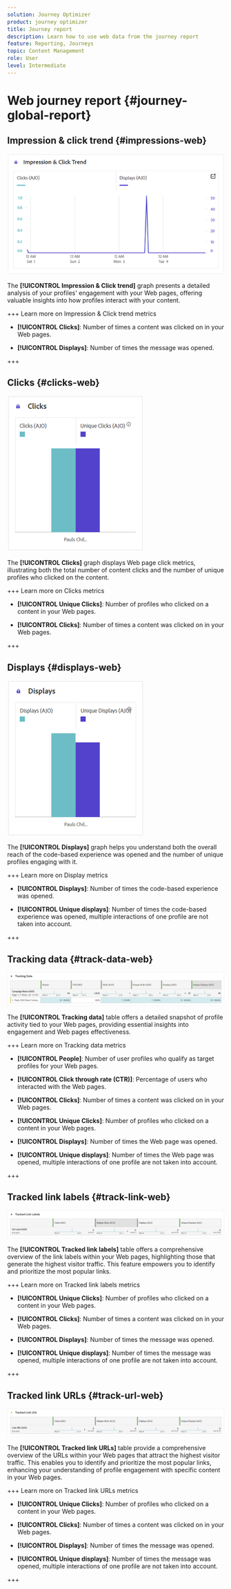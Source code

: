 ```yaml
---
solution: Journey Optimizer
product: journey optimizer
title: Journey report
description: Learn how to use web data from the journey report
feature: Reporting, Journeys
topic: Content Management
role: User
level: Intermediate
---
```

# Web journey report {#journey-global-report}

## Impression & click trend {#impressions-web}

![](assets/cja-web-impression.png)

The **[!UICONTROL Impression & Click trend]** graph presents a detailed analysis of your profiles' engagement with your Web pages, offering valuable insights into how profiles interact with your content.

+++ Learn more on Impression & Click trend metrics

* **[!UICONTROL Clicks]**: Number of times a content was clicked on in your Web pages.

* **[!UICONTROL Displays]**: Number of times the message was opened.

+++

## Clicks {#clicks-web}

![](assets/cja-web-clicks.png)

The **[!UICONTROL Clicks]** graph displays Web page click metrics, illustrating both the total number of content clicks and the number of unique profiles who clicked on the content. 

+++ Learn more on Clicks metrics

* **[!UICONTROL Unique Clicks]**: Number of profiles who clicked on a content in your Web pages.

* **[!UICONTROL Clicks]**: Number of times a content was clicked on in your Web pages.

+++

## Displays {#displays-web}

![](assets/cja-web-displays.png)

The **[!UICONTROL Displays]** graph helps you understand both the overall reach of the code-based experience was opened and the number of unique profiles engaging with it.

+++ Learn more on Display metrics

* **[!UICONTROL Displays]**: Number of times the code-based experience was opened.

* **[!UICONTROL Unique displays]**: Number of times the code-based experience was opened, multiple interactions of one profile are not taken into account.

+++

## Tracking data {#track-data-web}

![](assets/cja-web-tracking-data.png)

The **[!UICONTROL Tracking data]** table offers a detailed snapshot of profile activity tied to your Web pages, providing essential insights into engagement and Web pages effectiveness.

+++ Learn more on Tracking data metrics

* **[!UICONTROL People]**: Number of user profiles who qualify as target profiles for your Web pages.

* **[!UICONTROL Click through rate (CTR)]**: Percentage of users who interacted with the Web pages.

* **[!UICONTROL Clicks]**: Number of times a content was clicked on in your Web pages.

* **[!UICONTROL Unique Clicks]**: Number of profiles who clicked on a content in your Web pages.

* **[!UICONTROL Displays]**: Number of times the Web page was opened.

* **[!UICONTROL Unique displays]**: Number of times the Web page was opened, multiple interactions of one profile are not taken into account.

+++

## Tracked link labels {#track-link-web}

![](assets/cja-web-tracked-link-labels.png)

The **[!UICONTROL Tracked link labels]** table offers a comprehensive overview of the link labels within your Web pages, highlighting those that generate the highest visitor traffic. This feature empowers you to identify and prioritize the most popular links.

+++ Learn more on Tracked link labels metrics

* **[!UICONTROL Unique Clicks]**: Number of profiles who clicked on a content in your Web pages.

* **[!UICONTROL Clicks]**: Number of times a content was clicked on in your Web pages.

* **[!UICONTROL Displays]**: Number of times the message was opened.

* **[!UICONTROL Unique displays]**: Number of times the message was opened, multiple interactions of one profile are not taken into account.

+++

## Tracked link URLs {#track-url-web}

![](assets/cja-web-tracked-link-urls.png)

The **[!UICONTROL Tracked link URLs]** table provide a comprehensive overview of the URLs within your Web pages that attract the highest visitor traffic. This enables you to identify and prioritize the most popular links, enhancing your understanding of profile engagement with specific content in your Web pages.

+++ Learn more on Tracked link URLs metrics

* **[!UICONTROL Unique Clicks]**: Number of profiles who clicked on a content in your Web pages.

* **[!UICONTROL Clicks]**: Number of times a content was clicked on in your Web pages.

* **[!UICONTROL Displays]**: Number of times the message was opened.

* **[!UICONTROL Unique displays]**: Number of times the message was opened, multiple interactions of one profile are not taken into account.

+++
 